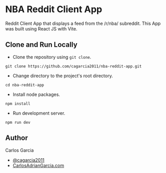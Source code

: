 # NBA Reddit Client App

Reddit Client App that displays a feed from the /r/nba/ subreddit. This App was built using React JS with Vite.

## Clone and Run Locally

* Clone the repository using ```git clone```.
```
git clone https://github.com/cagarcia2011/nba-reddit-app.git
```

* Change directory to the project's root directory.
```
cd nba-reddit-app
```

* Install node packages.
```
npm install
```

* Run development server.
```
npm run dev
```

## Author

Carlos Garcia
* [@cagarcia2011](https://github.com/cagarcia2011)
* [CarlosAdrianGarcia.com](https://www.carlosadriangarcia.com/)